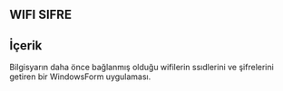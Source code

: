 ## WIFI SIFRE
## İçerik
   Bilgisyarın daha önce bağlanmış olduğu wifilerin ssıdlerini ve şifrelerini getiren bir WindowsForm uygulaması. 
